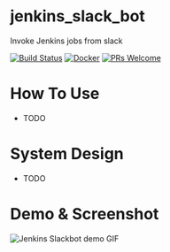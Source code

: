 # jenkins_slack_bot
Invoke Jenkins jobs from slack

[![Build Status](https://travis-ci.org/DennyZhang/chatops_slack.svg?branch=master)](https://travis-ci.org/DennyZhang/chatops_slack) [![Docker](https://www.dennyzhang.com/wp-content/uploads/sns/docker.png)](https://hub.docker.com/r/denny/chatops_slack/) [![PRs Welcome](https://img.shields.io/badge/PRs-welcome-brightgreen.svg)](http://makeapullrequest.com)

# How To Use
- TODO

# System Design
- TODO

# Demo & Screenshot
![Jenkins Slackbot demo GIF](https://s3.ap-south-1.amazonaws.com/jenkinsbot/ezgif.com-optimize.gif)
